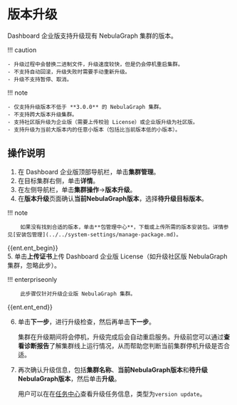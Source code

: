 # 版本升级

Dashboard 企业版支持升级现有 NebulaGraph 集群的版本。

!!! caution

    - 升级过程中会替换二进制文件，升级速度较快，但是仍会停机重启集群。
    - 不支持自动回滚，升级失败时需要手动重新升级。
    - 升级不支持暂停、取消。

!!! note

    - 仅支持升级版本不低于 **3.0.0** 的 NebulaGraph 集群。
    - 不支持跨大版本升级集群。
    - 支持社区版升级为企业版（需要上传校验 License）或企业版升级为社区版。
    - 支持升级为当前大版本内的任意小版本（包括比当前版本低的小版本）。

## 操作说明

1. 在 Dashboard 企业版顶部导航栏，单击**集群管理**。
2. 在目标集群右侧，单击**详情**。
3. 在左侧导航栏，单击**集群操作**->**版本升级**。
4. 在**版本升级**页面确认**当前NebulaGraph版本**，选择**待升级目标版本**。

  !!! note
  
        如果没有找到合适的版本，单击**包管理中心**，下载或上传所需的版本安装包。详情参见[安装包管理](../../system-settings/manage-package.md)。
        
{{ent.ent_begin}}        
5. 单击**上传证书**上传 Dashboard 企业版 License（如升级社区版 NebulaGraph 集群，忽略此步）。

  !!! enterpriseonly
  
        此步骤仅针对升级企业版 NebulaGraph 集群。
{{ent.ent_end}}

6. 单击**下一步**，进行升级检查，然后再单击**下一步**。

   集群在升级期间将会停机，升级完成后会自动重启服务。升级前您可以通过**查看诊断报告**了解集群线上运行情况，从而帮助您判断当前集群停机升级是否合适。

7. 再次确认升级信息，包括**集群名称**、**当前NebulaGraph版本**和**待升级NebulaGraph版本**，然后单击**升级**。

   用户可以在在[任务中心](../../10.tasks.md)查看升级任务信息，类型为`version update`。

